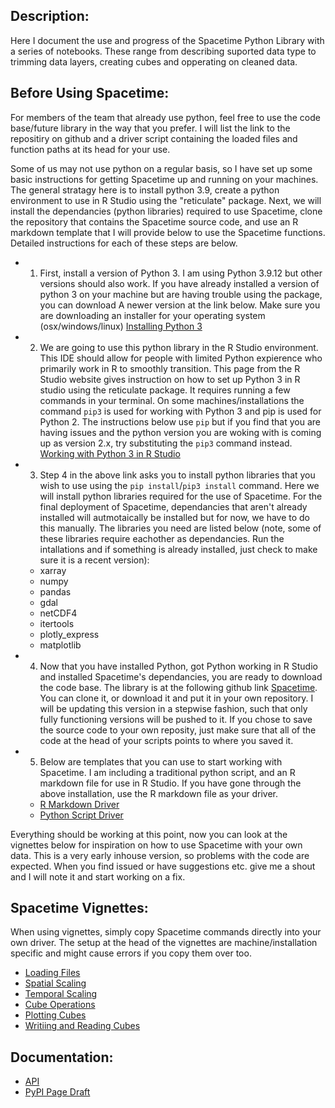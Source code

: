 
## Description:
Here I document the use and progress of the Spacetime Python Library with a series of notebooks. These range from describing suported data type to trimming data layers, creating cubes and opperating on cleaned data.

## Before Using Spacetime:
For members of the team that already use python, feel free to use the code base/future library in the way that you prefer. I will list the link to the repositiry on github and a driver script containing the loaded files and function paths at its head for your use. 

Some of us may not use python on a regular basis, so I have set up some basic instructions for getting Spacetime up and running on your machines. The general stratagy here is to install python 3.9, create a python environment to use in R Studio using the "reticulate" package. Next, we will install the dependancies (python libraries) required to use Spacetime, clone the repository that contains the Spacetime source code, and use an R markdown template that I will provide below to use the Spacetime functions. Detailed instructions for each of these steps are below.


* 1) First, install a version of Python 3. I am using Python 3.9.12 but other versions should also work. If you have already installed a version of python 3 on your machine but are having trouble using the package, you can download A newer version at the link below. Make sure you are downloading an installer for your operating system (osx/windows/linux)
[Installing Python 3](https://www.python.org/downloads/)

* 2) We are going to use this python library in the R Studio environment. This IDE should allow for people with limited Python expierence who primarily work in R to smoothly transition. This page from the R Studio website gives instruction on how to set up Python 3 in R studio using the reticulate package. It requires running a few commands in your terminal. On some machines/installations the command `pip3` is used for working with Python 3 and pip is used for Python 2. The instructions below use `pip` but if you find that you are having issues and the python version you are woking with is coming up as version 2.x, try substituting the `pip3` command instead. [Working with Python 3 in R Studio](https://support.rstudio.com/hc/en-us/articles/360023654474-Installing-and-Configuring-Python-with-RStudio)   

* 3) Step 4 in the above link asks you to install python libraries that you wish to use using the `pip install`/`pip3 install` command. Here we will install python libraries required for the use of Spacetime. For the final deployment of Spacetime, dependancies that aren't already installed will autmotaically be installed but for now, we have to do this manually. The libraries you need are listed below (note, some of these libraries require eachother as dependancies. Run the intallations and if something is already installed, just check to make sure it is a recent version):
	* xarray
	* numpy
	* pandas
	* gdal
	* netCDF4
	* itertools
	* plotly_express
	* matplotlib 		

* 4) Now that you have installed Python, got Python working in R Studio and installed Spacetime's dependancies, you are ready to download the code base. The library is at the following github link [Spacetime](). You can clone it, or download it and put it in your own repository. I will be updating this version in a stepwise fashion, such that only fully functioning versions will be pushed to it. If you chose to save the source code to your own reposity, just make sure that all of the code at the head of your scripts points to where you saved it.

* 5) Below are templates that you can use to start working with Spacetime. I am including a traditional python script, and an R markdown file for use in R Studio. If you have gone through the above installation, use the R markdown file as your driver.
	* [R Markdown Driver]()
	* [Python Script Driver]()	 

Everything should be working at this point, now you can look at the vignettes below for inspiration on how to use Spacetime with your own data. This is a very early inhouse version, so problems with the code are expected. When you find issued or have suggestions etc. give me a shout and I will note it and start working on a fix.

## Spacetime Vignettes:

When using vignettes, simply copy Spacetime commands directly into your own driver. The setup at the head of the vignettes are machine/installation specific and might cause errors if you copy them over too.

* [Loading Files](spaceTime_vignettes/Theme3_labNotebook.html)
* [Spatial Scaling]()
* [Temporal Scaling]()
* [Cube Operations]()
* [Plotting Cubes]()
* [Writiing and Reading Cubes]()


## Documentation: 
* [API]()
* [PyPI Page Draft]()
